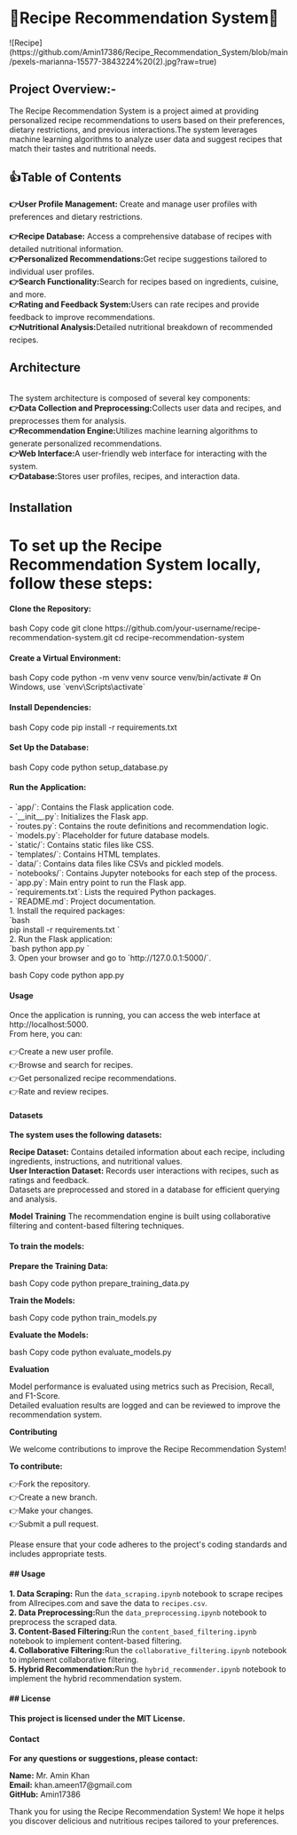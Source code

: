 
<h1>🍨Recipe Recommendation System🍨</h1>
![Recipe](https://github.com/Amin17386/Recipe_Recommendation_System/blob/main/pexels-marianna-15577-3843224%20(2).jpg?raw=true)

<h2>Project Overview:-</h2>
The Recipe Recommendation System is a project aimed at providing personalized recipe recommendations to users based on their preferences, dietary restrictions, and previous interactions.The system leverages machine learning algorithms to analyze user data and suggest recipes that match their tastes and nutritional needs.</br>
<h2>👍Table of Contents</h2>
<strong>👉User Profile Management:</strong> Create and manage user profiles with preferences and dietary restrictions.</br></br>
<strong>👉Recipe Database:</strong> Access a comprehensive database of recipes with detailed nutritional information.</br>
<strong>👉Personalized Recommendations:</strong>Get recipe suggestions tailored to individual user profiles.</br>
<strong>👉Search Functionality:</strong>Search for recipes based on ingredients, cuisine, and more.</br>
<strong>👉Rating and Feedback System:</strong>Users can rate recipes and provide feedback to improve recommendations.</br>
<strong>👉Nutritional Analysis:</strong>Detailed nutritional breakdown of recommended recipes.</br>
<h2>Architecture</h2></br>The system architecture is composed of several key components:</br>
<strong>👉Data Collection and Preprocessing:</strong>Collects user data and recipes, and preprocesses them for analysis.</br>
<strong>👉Recommendation Engine:</strong>Utilizes machine learning algorithms to generate personalized recommendations.</br>
<strong>👉Web Interface:</strong>A user-friendly web interface for interacting with the system.</br>
<strong>👉Database:</strong>Stores user profiles, recipes, and interaction data.</br>
<h2>Installation</h2>
<h1>To set up the Recipe Recommendation System locally, follow these steps:</h1>

<h4>Clone the Repository:</h4>

<p>bash
Copy code
git clone https://github.com/your-username/recipe-recommendation-system.git
cd recipe-recommendation-system</p>
<h4>Create a Virtual Environment:</h4>

<p>bash
Copy code
python -m venv venv
source venv/bin/activate  # On Windows, use `venv\Scripts\activate`</p>
<h4>Install Dependencies:</h4>

<p>bash
Copy code
pip install -r requirements.txt</p>
<h4>Set Up the Database:</h4>

<p>bash
Copy code
python setup_database.py</p>
<h4>Run the Application:</h4>
- `app/`: Contains the Flask application code.</br>
  - `__init__.py`: Initializes the Flask app.</br>
  - `routes.py`: Contains the route definitions and recommendation logic.</br>
  - `models.py`: Placeholder for future database models.</br>
  - `static/`: Contains static files like CSS.</br>
  - `templates/`: Contains HTML templates.</br>
- `data/`: Contains data files like CSVs and pickled models.</br>
- `notebooks/`: Contains Jupyter notebooks for each step of the process.</br>
- `app.py`: Main entry point to run the Flask app.</br>
- `requirements.txt`: Lists the required Python packages.</br>
- `README.md`: Project documentation.</br>
1. Install the required packages:</br>
  `bash</br>
  pip install -r requirements.txt
  `</br>
2. Run the Flask application:</br>
  `bash
  python app.py
  `</br>
3. Open your browser and go to `http://127.0.0.1:5000/`.</br>

<p>bash
Copy code
python app.py</p>
<h4>Usage</h4>
<p>Once the application is running, you can access the web interface at http://localhost:5000.<br>
 From here, you can:</p>
<p>👉Create a new user profile.</br>
👉Browse and search for recipes.</br>
👉Get personalized recipe recommendations.</br>
👉Rate and review recipes.</br></p>
<h4>Datasets</h4>
<strong>The system uses the following datasets:</strong>

<strong>Recipe Dataset:</strong> Contains detailed information about each recipe, including ingredients, instructions, and nutritional values.</br>
<strong>User Interaction Dataset:</strong> Records user interactions with recipes, such as ratings and feedback.</br>
Datasets are preprocessed and stored in a database for efficient querying and analysis.

<strong>Model Training</strong>
The recommendation engine is built using collaborative filtering and content-based filtering techniques.
<h4>To train the models:</h4>

<strong>Prepare the Training Data:</strong>

<p>bash
Copy code
python prepare_training_data.py</p>
<strong>Train the Models:</strong>

<p>bash
Copy code
python train_models.py</p>
<strong>Evaluate the Models:</strong>

<p>bash
Copy code
python evaluate_models.py</p>
<strong>Evaluation</strong>
<p>Model performance is evaluated using metrics such as Precision, Recall, and F1-Score.</br>Detailed evaluation results are logged and can be reviewed to improve the recommendation system.</p>

<strong>Contributing</strong>
<p>We welcome contributions to improve the Recipe Recommendation System!</p>
<strong>To contribute:</strong>
 <p>👉Fork the repository.</br>
👉Create a new branch.</br>
👉Make your changes.</br>
👉Submit a pull request.</br></p>
<p>Please ensure that your code adheres to the project's coding standards and includes appropriate tests.</p>
<h4>## Usage</h4>

<strong>1. **Data Scraping:**</strong> Run the `data_scraping.ipynb` notebook to scrape recipes from Allrecipes.com and save the data to `recipes.csv`.</br>
<strong>2. **Data Preprocessing:**</strong>Run the `data_preprocessing.ipynb` notebook to preprocess the scraped data.</br>
<strong>3. **Content-Based Filtering:**</strong>Run the `content_based_filtering.ipynb` notebook to implement content-based filtering.</br>
<strong>4. **Collaborative Filtering:**</strong>Run the `collaborative_filtering.ipynb` notebook to implement collaborative filtering.</br>
<strong>5. **Hybrid Recommendation:**</strong>Run the `hybrid_recommender.ipynb` notebook to implement the hybrid recommendation system.</br>

<h4>## License</h4>

<strong>This project is licensed under the MIT License.</strong>

<h4>Contact</h4>
<strong>For any questions or suggestions, please contact:</strong>

<p><strong>Name:</strong> Mr. Amin Khan</br>
<strong>Email:</strong> khan.ameen17@gmail.com</br>
<strong>GitHub:</strong> Amin17386</br></p>
<p></p>Thank you for using the Recipe Recommendation System! We hope it helps you discover delicious and nutritious recipes tailored to your preferences.</p>
